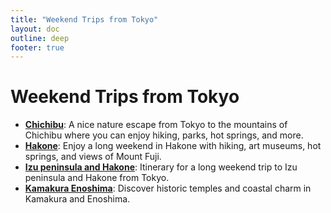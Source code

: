 ```yaml
---
title: "Weekend Trips from Tokyo"
layout: doc
outline: deep
footer: true
---
```


# Weekend Trips from Tokyo

* **[Chichibu](./chichibu-trip.md)**: A nice nature escape from Tokyo to the mountains of Chichibu where you can enjoy hiking, parks, hot springs, and more.
* **[Hakone](./hakone-trip.md)**: Enjoy a long weekend in Hakone with hiking, art museums, hot springs, and views of Mount Fuji.
* **[Izu peninsula and Hakone](./izu-hakone-trip.md)**: Itinerary for a long weekend trip to Izu peninsula and Hakone from Tokyo.
* **[Kamakura Enoshima](./kamakura-enoshima-trip.md)**: Discover historic temples and coastal charm in Kamakura and Enoshima.
